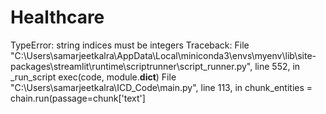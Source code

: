 # Healthcare

TypeError: string indices must be integers
Traceback:
File "C:\Users\samarjeetkalra\AppData\Local\miniconda3\envs\myenv\lib\site-packages\streamlit\runtime\scriptrunner\script_runner.py", line 552, in _run_script
    exec(code, module.__dict__)
File "C:\Users\samarjeetkalra\ICD_Code\main.py", line 113, in <module>
    chunk_entities = chain.run(passage=chunk['text']

